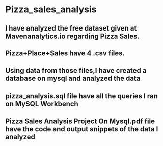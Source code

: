 # Pizza_sales_analysis
## I have analyzed the free dataset given at Mavenanalytics.io regarding Pizza Sales. 
## Pizza+Place+Sales have 4 .csv files.
## Using data from those files,I have created a database on mysql and analyzed the data 
## pizza_analysis.sql file have all the queries I ran on MySQL Workbench
## Pizza Sales Analysis Project On Mysql.pdf file have the code and output snippets of the data I analyzed 
